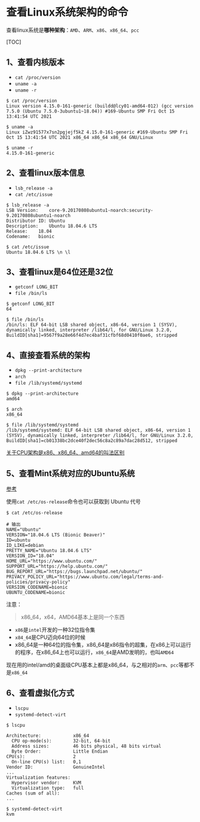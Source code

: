 # 查看Linux系统架构的命令

查看linux系统是**哪种架构**：`AMD`、`ARM`、`x86`、`x86_64`、`pcc`

[TOC]

## 1、查看内核版本

-   `cat /proc/version`
-   `uname -a`
-   `uname -r`

```shell
$ cat /proc/version
Linux version 4.15.0-161-generic (buildd@lcy01-amd64-012) (gcc version 7.5.0 (Ubuntu 7.5.0-3ubuntu1~18.04)) #169-Ubuntu SMP Fri Oct 15 13:41:54 UTC 2021

$ uname -a
Linux iZwz91577x7sn2pgjejf5kZ 4.15.0-161-generic #169-Ubuntu SMP Fri Oct 15 13:41:54 UTC 2021 x86_64 x86_64 x86_64 GNU/Linux

$ uname -r
4.15.0-161-generic
```

## 2、查看linux版本信息

-   `lsb_release -a`
-   `cat /etc/issue`

```shell
$ lsb_release -a
LSB Version:	core-9.20170808ubuntu1-noarch:security-9.20170808ubuntu1-noarch
Distributor ID:	Ubuntu
Description:	Ubuntu 18.04.6 LTS
Release:	18.04
Codename:	bionic

$ cat /etc/issue
Ubuntu 18.04.6 LTS \n \l
```

## 3、查看linux是64位还是32位

-   `getconf LONG_BIT`
-   `file /bin/ls`

```shell
$ getconf LONG_BIT
64

$ file /bin/ls
/bin/ls: ELF 64-bit LSB shared object, x86-64, version 1 (SYSV), dynamically linked, interpreter /lib64/l, for GNU/Linux 3.2.0, BuildID[sha1]=9567f9a28e66f4d7ec4baf31cfbf68d0410f0ae6, stripped
```

## 4、直接查看系统的架构

-   `dpkg --print-architecture`
-   `arch`
-   `file /lib/systemd/systemd`

```shell
$ dpkg --print-architecture
amd64

$ arch
x86_64

$ file /lib/systemd/systemd
/lib/systemd/systemd: ELF 64-bit LSB shared object, x86-64, version 1 (SYSV), dynamically linked, interpreter /lib64/l, for GNU/Linux 3.2.0, BuildID[sha1]=cb01338bc2dce40f2dec56c8a2c89a7dac28d512, stripped
```

[关于CPU架构是x86、x86_64、amd64的叫法区别](https://blog.csdn.net/wf19930209/article/details/79536506)

## 5、查看Mint系统对应的Ubuntu系统

[参考](https://zhuanlan.zhihu.com/p/83166352)

使用`cat /etc/os-release`命令也可以获取到 Ubuntu 代号

```shell
$ cat /etc/os-release

# 输出
NAME="Ubuntu"
VERSION="18.04.6 LTS (Bionic Beaver)"
ID=ubuntu
ID_LIKE=debian
PRETTY_NAME="Ubuntu 18.04.6 LTS"
VERSION_ID="18.04"
HOME_URL="https://www.ubuntu.com/"
SUPPORT_URL="https://help.ubuntu.com/"
BUG_REPORT_URL="https://bugs.launchpad.net/ubuntu/"
PRIVACY_POLICY_URL="https://www.ubuntu.com/legal/terms-and-policies/privacy-policy"
VERSION_CODENAME=bionic
UBUNTU_CODENAME=bionic
```

注意：

>   x86_64，x64，AMD64基本上是同一个东西

-   `x86`是`intel`开发的一种32位指令集
-   `x84_64`是CPU迈向64位的时候
-   x86_64是一种64位的指令集，x86_64是x86指令的超集，在x86上可以运行的程序，在x86_64上也可以运行，`x86_64`是AMD发明的，也叫`AMD64`

现在用的intel/amd的桌面级CPU基本上都是x86_64，与之相对的`arm`、`pcc`等都不是`x86_64`

## 6、查看虚拟化方式

-   `lscpu`
-   `systemd-detect-virt`

```shell
$ lscpu

Architecture:            x86_64
  CPU op-mode(s):        32-bit, 64-bit
  Address sizes:         46 bits physical, 48 bits virtual
  Byte Order:            Little Endian
CPU(s):                  2
  On-line CPU(s) list:   0,1
Vendor ID:               GenuineIntel
...
Virtualization features:
  Hypervisor vendor:     KVM
  Virtualization type:   full
Caches (sum of all):
...

$ systemd-detect-virt
kvm
```

